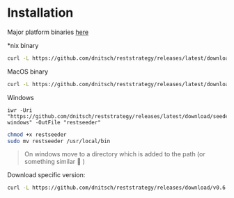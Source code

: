 # Installation

Major platform binaries [here](https://github.com/dnitsch/reststrategy/releases)

*nix binary

```bash
curl -L https://github.com/dnitsch/reststrategy/releases/latest/download/seeder-linux -o restseeder
```

MacOS binary

```bash
curl -L https://github.com/dnitsch/reststrategy/releases/latest/download/seeder-darwin -o restseeder
```

Windows

```posh
iwr -Uri "https://github.com/dnitsch/reststrategy/releases/latest/download/seeder-windows" -OutFile "restseeder"
```

```bash
chmod +x restseeder
sudo mv restseeder /usr/local/bin
```

>On windows move to a directory which is added to the path (or something similar :shrug: )

Download specific version:

```bash
curl -L https://github.com/dnitsch/reststrategy/releases/download/v0.6.5-pre/seeder-`uname -s` -o restseeder
```
